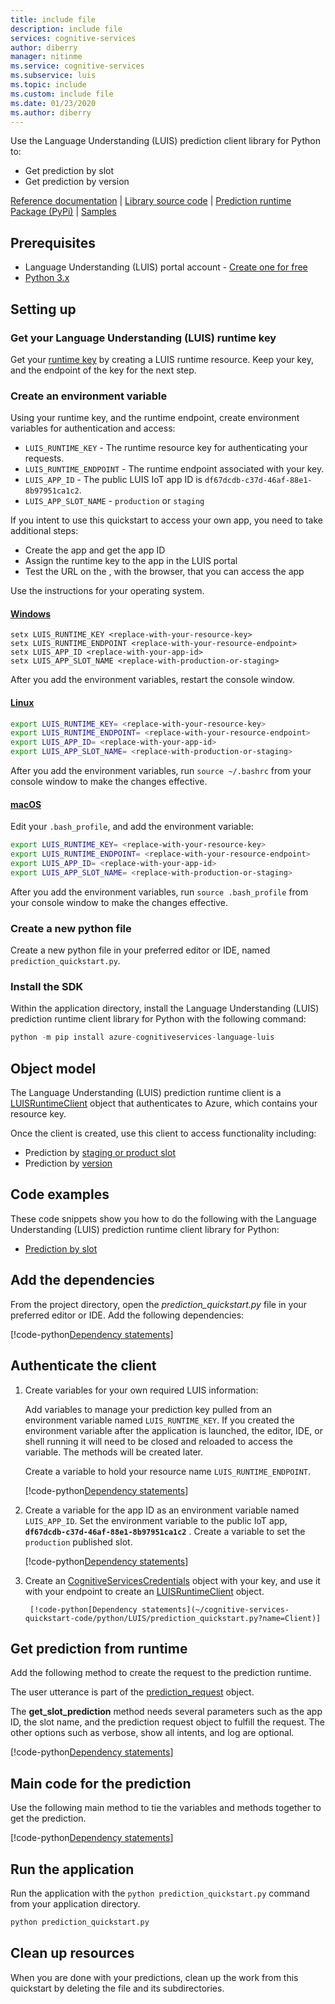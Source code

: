 ```yaml
---
title: include file
description: include file
services: cognitive-services
author: diberry
manager: nitinme
ms.service: cognitive-services
ms.subservice: luis
ms.topic: include
ms.custom: include file
ms.date: 01/23/2020
ms.author: diberry
---
```



Use the Language Understanding (LUIS) prediction client library for Python to:

* Get prediction by slot
* Get prediction by version

[Reference documentation](https://docs.microsoft.com/python/api/azure-cognitiveservices-language-luis/index?view=azure-python) | [Library source code](https://github.com/Azure/azure-sdk-for-python/tree/master/sdk/cognitiveservices/azure-cognitiveservices-language-luis/azure/cognitiveservices/language/luis) | [Prediction runtime Package (PyPi)](https://pypi.org/project/azure-cognitiveservices-language-luis/) | [ Samples](https://github.com/Azure-Samples/cognitive-services-quickstart-code/tree/master/python/LUIS)

## Prerequisites

* Language Understanding (LUIS) portal account - [Create one for free](https://www.luis.ai)
* [Python 3.x](https://www.python.org/)

## Setting up

### Get your Language Understanding (LUIS) runtime key

Get your [runtime key](../luis-how-to-azure-subscription.md) by creating a LUIS runtime resource. Keep your key, and the endpoint of the key for the next step.

### Create an environment variable

Using your runtime key, and the runtime endpoint, create environment variables for authentication and access:

* `LUIS_RUNTIME_KEY` - The runtime resource key for authenticating your requests.
* `LUIS_RUNTIME_ENDPOINT` - The runtime endpoint associated with your key.
* `LUIS_APP_ID` - The public LUIS IoT app ID is `df67dcdb-c37d-46af-88e1-8b97951ca1c2`.
* `LUIS_APP_SLOT_NAME` - `production` or `staging`

If you intent to use this quickstart to access your own app, you need to take additional steps:
* Create the app and get the app ID
* Assign the runtime key to the app in the LUIS portal
* Test the URL on the , with the browser, that you can access the app

Use the instructions for your operating system.

#### [Windows](#tab/windows)

```console
setx LUIS_RUNTIME_KEY <replace-with-your-resource-key>
setx LUIS_RUNTIME_ENDPOINT <replace-with-your-resource-endpoint>
setx LUIS_APP_ID <replace-with-your-app-id>
setx LUIS_APP_SLOT_NAME <replace-with-production-or-staging>
```

After you add the environment variables, restart the console window.

#### [Linux](#tab/linux)

```bash
export LUIS_RUNTIME_KEY= <replace-with-your-resource-key>
export LUIS_RUNTIME_ENDPOINT= <replace-with-your-resource-endpoint>
export LUIS_APP_ID= <replace-with-your-app-id>
export LUIS_APP_SLOT_NAME= <replace-with-production-or-staging>
```

After you add the environment variables, run `source ~/.bashrc` from your console window to make the changes effective.

#### [macOS](#tab/unix)

Edit your `.bash_profile`, and add the environment variable:

```bash
export LUIS_RUNTIME_KEY= <replace-with-your-resource-key>
export LUIS_RUNTIME_ENDPOINT= <replace-with-your-resource-endpoint>
export LUIS_APP_ID= <replace-with-your-app-id>
export LUIS_APP_SLOT_NAME= <replace-with-production-or-staging>
```

After you add the environment variables, run `source .bash_profile` from your console window to make the changes effective.

### Create a new python file

Create a new python file in your preferred editor or IDE, named `prediction_quickstart.py`.

### Install the SDK

Within the application directory, install the Language Understanding (LUIS) prediction runtime client library for Python with the following command:

```python
python -m pip install azure-cognitiveservices-language-luis
```

## Object model

The Language Understanding (LUIS) prediction runtime client is a [LUISRuntimeClient]() object that authenticates to Azure, which contains your resource key.

Once the client is created, use this client to access functionality including:

* Prediction by [staging or product slot]()
* Prediction by [version]()

## Code examples

These code snippets show you how to do the following with the Language Understanding (LUIS) prediction runtime client library for Python:

* [Prediction by slot](#get-prediction-from-runtime)

## Add the dependencies

From the project directory, open the *prediction_quickstart.py* file in your preferred editor or IDE. Add the following dependencies:

[!code-python[Dependency statements](~/cognitive-services-quickstart-code/python/LUIS/prediction_quickstart.py?name=Dependencies)]

## Authenticate the client

1. Create variables for your own required LUIS information:

    Add variables to manage your prediction key pulled from an environment variable named `LUIS_RUNTIME_KEY`. If you created the environment variable after the application is launched, the editor, IDE, or shell running it will need to be closed and reloaded to access the variable. The methods will be created later.

    Create a variable to hold your resource name `LUIS_RUNTIME_ENDPOINT`.

    [!code-python[Dependency statements](~/cognitive-services-quickstart-code/python/LUIS/prediction_quickstart.py?name=AuthorizationVariables)]

1. Create a variable for the app ID as an environment variable named `LUIS_APP_ID`. Set the environment variable to the public IoT app, **`df67dcdb-c37d-46af-88e1-8b97951ca1c2`** . Create a variable to set the `production` published slot.

    [!code-python[Dependency statements](~/cognitive-services-quickstart-code/python/LUIS/prediction_quickstart.py?name=OtherVariables)]


1. Create an [CognitiveServicesCredentials]() object with your key, and use it with your endpoint to create an [LUISRuntimeClient]() object.

        [!code-python[Dependency statements](~/cognitive-services-quickstart-code/python/LUIS/prediction_quickstart.py?name=Client)]

## Get prediction from runtime

Add the following method to create the request to the prediction runtime.

The user utterance is part of the [prediction_request]() object.

The **get_slot_prediction** method needs several parameters such as the app ID, the slot name, and the prediction request object to fulfill the request. The other options such as verbose, show all intents, and log are optional.

[!code-python[Dependency statements](~/cognitive-services-quickstart-code/python/LUIS/prediction_quickstart.py?name=predict)]

## Main code for the prediction

Use the following main method to tie the variables and methods together to get the prediction.

[!code-python[Dependency statements](~/cognitive-services-quickstart-code/python/LUIS/prediction_quickstart.py?name=main)]

## Run the application

Run the application with the `python prediction_quickstart.py` command from your application directory.

```python
python prediction_quickstart.py
```

## Clean up resources

When you are done with your predictions, clean up the work from this quickstart by deleting the file and its subdirectories.
